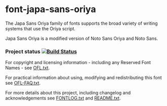 # font-japa-sans-oriya

The Japa Sans Oriya family of fonts supports the broad variety of writing systems that use the Oriya script.

Japa Sans Oriya is a modified version of Noto Sans Oriya and Noto Sans.

### Project status [![Build Status](https://build.palaso.org/app/rest/builds/buildType:Fonts_JapaSansOriya/statusIcon)](https://build.palaso.org/viewType.html?buildTypeId=Fonts_JapaSansOriya&guest=1)


For copyright and licensing information - including any Reserved Font Names - see [OFL.txt](OFL.txt).

For practical information about using, modifying and redistributing this font see [OFL-FAQ.txt](OFL-FAQ.txt).

For more details about this project, including changelog and acknowledgements see [FONTLOG.txt](FONTLOG.txt) and [README.txt](README.txt).
